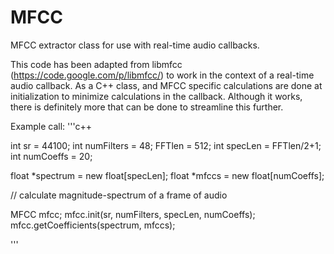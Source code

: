 MFCC
====

MFCC extractor class for use with real-time audio callbacks.


This code has been adapted from libmfcc (https://code.google.com/p/libmfcc/) 
to work in the context of a real-time audio callback. As a C++ class, and 
MFCC specific calculations are done at initialization to minimize calculations
in the callback. Although it works, there is definitely more that can be done
to streamline this further.

Example call:
'''c++

int sr = 44100;
int numFilters = 48;
FFTlen = 512;
int specLen = FFTlen/2+1;
int numCoeffs = 20;

float *spectrum = new float[specLen];
float *mfccs = new float[numCoeffs];

// calculate magnitude-spectrum of a frame of audio

MFCC mfcc;
mfcc.init(sr, numFilters, specLen, numCoeffs);
mfcc.getCoefficients(spectrum, mfccs);

'''
